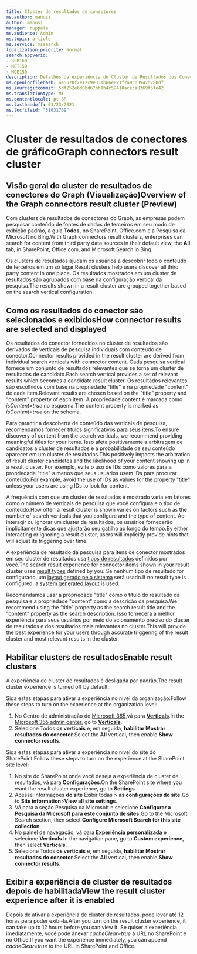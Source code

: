 ```yaml
---
title: Cluster de resultados de conectores
ms.author: manusi
author: manusi
manager: ruppala
ms.audience: Admin
ms.topic: article
ms.service: mssearch
localization_priority: Normal
search.appverid:
- BFB160
- MET150
- MOE150
description: Detalhes da experiência do Cluster de Resultados dos Conectores
ms.openlocfilehash: ae5528f2e12c9e331b66e821f2a9c03947d788df
ms.sourcegitcommit: 5df252e6d0bd67bb1b4c59418aceca8369f5fe42
ms.translationtype: MT
ms.contentlocale: pt-BR
ms.lasthandoff: 03/23/2021
ms.locfileid: "51031769"
---
```

# <a name="graph-connectors-result-cluster"></a><span data-ttu-id="551bf-103">Cluster de resultados de conectores de gráfico</span><span class="sxs-lookup"><span data-stu-id="551bf-103">Graph connectors result cluster</span></span>

## <a name="overview-of-the-graph-connectors-result-cluster-preview"></a><span data-ttu-id="551bf-104">Visão geral do cluster de resultados de conectores do Graph (Visualização)</span><span class="sxs-lookup"><span data-stu-id="551bf-104">Overview of the Graph connectors result cluster (Preview)</span></span>  

<span data-ttu-id="551bf-105">Com clusters de resultados de conectores do Graph, as empresas podem pesquisar conteúdo de fontes de dados de terceiros em seu modo de exibição padrão, a guia **Todos,** no SharePoint, Office.com e a Pesquisa da Microsoft no Bing.</span><span class="sxs-lookup"><span data-stu-id="551bf-105">With Graph connectors result clusters, enterprises can search for content from third party data sources in their default view, the **All** tab, in SharePoint, Office.com, and Microsoft Search in Bing.</span></span>

<span data-ttu-id="551bf-106">Os clusters de resultados ajudam os usuários a descobrir todo o conteúdo de terceiros em um só lugar.</span><span class="sxs-lookup"><span data-stu-id="551bf-106">Result clusters help users discover all third party content in one place.</span></span> <span data-ttu-id="551bf-107">Os resultados mostrados em um cluster de resultados são agrupados com base na configuração vertical da pesquisa.</span><span class="sxs-lookup"><span data-stu-id="551bf-107">The results shown in a result cluster are grouped together based on the search vertical configuration.</span></span>

## <a name="how-connector-results-are-selected-and-displayed"></a><span data-ttu-id="551bf-108">Como os resultados do conector são selecionados e exibidos</span><span class="sxs-lookup"><span data-stu-id="551bf-108">How connector results are selected and displayed</span></span>

<span data-ttu-id="551bf-109">Os resultados do conector fornecidos no cluster de resultados são derivados de verticais de pesquisa individuais com conteúdo de conector.</span><span class="sxs-lookup"><span data-stu-id="551bf-109">Connector results provided in the result cluster are derived from individual search verticals with connector content.</span></span> <span data-ttu-id="551bf-110">Cada pesquisa vertical fornece um conjunto de resultados relevantes que se torna um cluster de resultados de candidato.</span><span class="sxs-lookup"><span data-stu-id="551bf-110">Each search vertical provides a set of relevant results which becomes a candidate result cluster.</span></span> <span data-ttu-id="551bf-111">Os resultados relevantes são escolhidos com base na propriedade "title" e na propriedade "content" de cada item.</span><span class="sxs-lookup"><span data-stu-id="551bf-111">Relevant results are chosen based on the "title" property and "content" property of each item.</span></span> <span data-ttu-id="551bf-112">A propriedade content é marcada como *isContent=true* no esquema.</span><span class="sxs-lookup"><span data-stu-id="551bf-112">The content property is marked as *isContent=true* on the schema.</span></span>

<span data-ttu-id="551bf-113">Para garantir a descoberta de conteúdo das verticais de pesquisa, recomendamos fornecer títulos significativos para seus itens.</span><span class="sxs-lookup"><span data-stu-id="551bf-113">To ensure discovery of content from the search verticals, we recommend providing meaningful titles for your items.</span></span> <span data-ttu-id="551bf-114">Isso afeta positivamente a arbitragem de candidatos a cluster de resultados e a probabilidade de seu conteúdo aparecer em um cluster de resultados.</span><span class="sxs-lookup"><span data-stu-id="551bf-114">This positively impacts the arbitration of result cluster candidates and the likelihood of your content showing up in a result cluster.</span></span> <span data-ttu-id="551bf-115">Por exemplo, evite o uso de IDs como valores para a propriedade "title" a menos que seus usuários usem IDs para procurar conteúdo.</span><span class="sxs-lookup"><span data-stu-id="551bf-115">For example, avoid the use of IDs as values for the property "title" unless your users are using IDs to look for content.</span></span>

<span data-ttu-id="551bf-116">A frequência com que um cluster de resultados é mostrado varia em fatores como o número de verticais de pesquisa que você configura e o tipo de conteúdo.</span><span class="sxs-lookup"><span data-stu-id="551bf-116">How often a result cluster is shown varies on factors such as the number of search verticals that you configure and the type of content.</span></span> <span data-ttu-id="551bf-117">Ao interagir ou ignorar um cluster de resultados, os usuários fornecerão implicitamente dicas que ajustarão seu gatilho ao longo do tempo.</span><span class="sxs-lookup"><span data-stu-id="551bf-117">By either interacting or ignoring a result cluster, users will implicitly provide hints that will adjust its triggering over time.</span></span>

<span data-ttu-id="551bf-118">A experiência de resultado da pesquisa para itens de conector mostrados em seu cluster de resultados usa [tipos de resultados](./customize-search-page.md#create-your-own-result-type) definidos por você.</span><span class="sxs-lookup"><span data-stu-id="551bf-118">The search result experience for connector items shown in your result cluster uses [result types](./customize-search-page.md#create-your-own-result-type) defined by you.</span></span> <span data-ttu-id="551bf-119">Se nenhum tipo de resultado for configurado, um [layout gerado pelo sistema](./customize-search-page.md#default-search-result-layout) será usado.</span><span class="sxs-lookup"><span data-stu-id="551bf-119">If no result type is configured, a [system generated layout](./customize-search-page.md#default-search-result-layout) is used.</span></span> 

<span data-ttu-id="551bf-120">Recomendamos usar a propriedade "title" como o título do resultado da pesquisa e a propriedade "content" como a descrição da pesquisa.</span><span class="sxs-lookup"><span data-stu-id="551bf-120">We recommend using the “title” property as the search result title and the "content" property as the search description.</span></span> <span data-ttu-id="551bf-121">Isso fornecerá a melhor experiência para seus usuários por meio do acionamento preciso do cluster de resultados e dos resultados mais relevantes no cluster.</span><span class="sxs-lookup"><span data-stu-id="551bf-121">This will provide the best experience for your users through accurate triggering of the result cluster and most relevant results in the cluster.</span></span> 

## <a name="enable-result-clusters"></a><span data-ttu-id="551bf-122">Habilitar clusters de resultados</span><span class="sxs-lookup"><span data-stu-id="551bf-122">Enable result clusters</span></span>
  
<span data-ttu-id="551bf-123">A experiência de cluster de resultados é desligada por padrão.</span><span class="sxs-lookup"><span data-stu-id="551bf-123">The result cluster experience is turned off by default.</span></span>  

<span data-ttu-id="551bf-124">Siga estas etapas para ativar a experiência no nível da organização:</span><span class="sxs-lookup"><span data-stu-id="551bf-124">Follow these steps to turn on the experience at the organization level:</span></span>

1. <span data-ttu-id="551bf-125">No Centro de administração do [Microsoft 365,](https://admin.microsoft.com)vá para [**Verticals**](https://admin.microsoft.com/Adminportal/Home#/MicrosoftSearch/verticals).</span><span class="sxs-lookup"><span data-stu-id="551bf-125">In the [Microsoft 365 admin center](https://admin.microsoft.com), go to [**Verticals**](https://admin.microsoft.com/Adminportal/Home#/MicrosoftSearch/verticals).</span></span>
2. <span data-ttu-id="551bf-126">Selecione Todos **os verticais** e, em seguida, **habilitar Mostrar resultados do conector**.</span><span class="sxs-lookup"><span data-stu-id="551bf-126">Select  the **All** vertical, then enable **Show connector results**.</span></span> 


<span data-ttu-id="551bf-127">Siga estas etapas para ativar a experiência no nível do site do SharePoint:</span><span class="sxs-lookup"><span data-stu-id="551bf-127">Follow these steps to turn on the experience at the SharePoint site level:</span></span>

1. <span data-ttu-id="551bf-128">No site do SharePoint onde você deseja a experiência de cluster de resultados, vá para **Configurações**.</span><span class="sxs-lookup"><span data-stu-id="551bf-128">On the SharePoint site where you want the result cluster experience, go to **Settings**.</span></span>
2. <span data-ttu-id="551bf-129">Acesse Informações **do site** Exibir todas > **as configurações do site.**</span><span class="sxs-lookup"><span data-stu-id="551bf-129">Go to **Site information**>**View all site settings**.</span></span>
3. <span data-ttu-id="551bf-130">Vá para a seção Pesquisa da Microsoft e selecione **Configurar a Pesquisa da Microsoft para este conjunto de sites.**</span><span class="sxs-lookup"><span data-stu-id="551bf-130">Go to the Microsoft Search section, then select **Configure Microsoft Search for this site collection**.</span></span>
4. <span data-ttu-id="551bf-131">No painel de navegação, vá para **Experiência personalizada** e selecione **Verticals**.</span><span class="sxs-lookup"><span data-stu-id="551bf-131">In the navigation pane, go to **Custom experience**, then select **Verticals**.</span></span>
5. <span data-ttu-id="551bf-132">Selecione Todos **os verticais** e, em seguida, **habilitar Mostrar resultados do conector**.</span><span class="sxs-lookup"><span data-stu-id="551bf-132">Select the **All** vertical, then enable **Show connector results**.</span></span>

## <a name="view-the-result-cluster-experience-after-it-is-enabled"></a><span data-ttu-id="551bf-133">Exibir a experiência de cluster de resultados depois de habilitada</span><span class="sxs-lookup"><span data-stu-id="551bf-133">View the result cluster experience after it is enabled</span></span>

<span data-ttu-id="551bf-134">Depois de ativar a experiência de cluster de resultados, pode levar até 12 horas para poder exibi-la.</span><span class="sxs-lookup"><span data-stu-id="551bf-134">After you turn on the result cluster experience, it can take up to 12 hours before you can view it.</span></span> <span data-ttu-id="551bf-135">Se quiser a experiência imediatamente, você pode anexar *cacheClear=true* à URL no SharePoint e no Office.</span><span class="sxs-lookup"><span data-stu-id="551bf-135">If you want the experience immediately, you can append *cacheClear=true* to the URL in SharePoint and Office.</span></span>